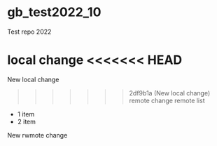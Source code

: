 # gb_test2022_10
Test repo 2022

local change
<<<<<<< HEAD
=======

New local change

>>>>>>> 2df9b1a (New local change)
remote change
remote list

* 1 item
* 2 item

New rwmote change
